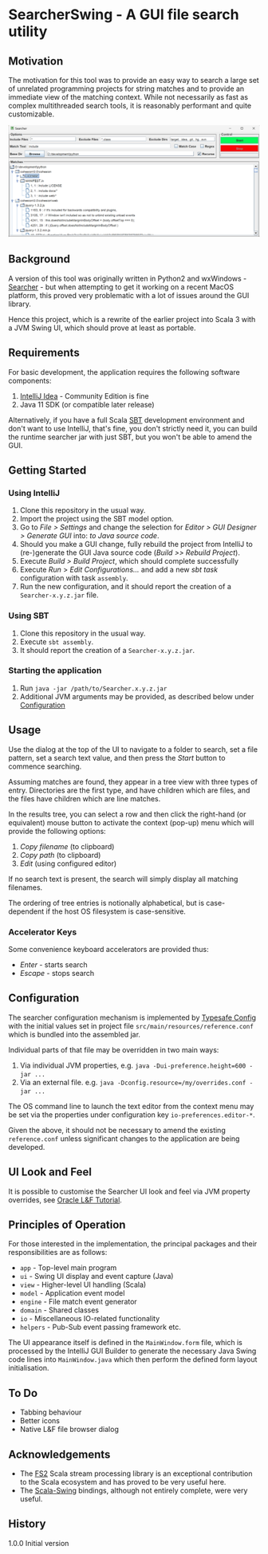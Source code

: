 # SearcherSwing - A GUI file search utility

## Motivation
The motivation for this tool was to provide an easy way to search a large set of 
unrelated programming projects for string matches and to provide an immediate view
of the matching context. While not necessarily as fast as complex multithreaded
search tools, it is reasonably performant and quite customizable.

![capture](Searcher.png)

## Background
A version of this tool was originally written in Python2 and wxWindows -
[Searcher](https://github.com/satyagraha/searcher) - but when
attempting to get it working on a recent MacOS platform, this proved very
problematic with a lot of issues around the GUI library.

Hence this project, which is a rewrite of the earlier project into Scala 3 with
a JVM Swing UI, which should prove at least as portable.

## Requirements
For basic development, the application requires the following software components:

1. [IntelliJ Idea](https://www.jetbrains.com/idea/) - Community Edition is fine
1. Java 11 SDK (or compatible later release)

Alternatively, if you have a full Scala [SBT](https://www.scala-sbt.org/) development
environment and don't want to use IntelliJ, that's fine, you don't strictly need it,
you can build the runtime searcher jar with just SBT,
but you won't be able to amend the GUI.

## Getting Started

### Using IntelliJ 
1. Clone this repository in the usual way.
1. Import the project using the SBT model option.
1. Go to _File > Settings_ and change the selection 
for _Editor > GUI Designer > Generate GUI_ into: _to Java source code_.
1. Should you make a GUI change, fully rebuild the project from IntelliJ to
(re-)generate the GUI Java source code (_Build >> Rebuild Project_).
1. Execute _Build > Build Project_, which should complete successfully
1. Execute _Run_ > _Edit Configurations..._ and add a new _sbt task_ configuration
with task `assembly`.
1. Run the new configuration, and it should report the creation of a
`Searcher-x.y.z.jar` file. 

### Using SBT
1. Clone this repository in the usual way.
1. Execute `sbt assembly`.
1. It should report the creation of a `Searcher-x.y.z.jar`. 

### Starting the application
1. Run `java -jar /path/to/Searcher.x.y.z.jar`
1. Additional JVM arguments may be provided, as described below under
[Configuration](#Configuration)

## Usage
Use the dialog at the top of the UI to navigate to a folder to search,
set a file pattern, set a search text value, and then press the _Start_ button to
commence searching.

Assuming matches are found, they appear in a tree view with three types of entry.
Directories are the first type, and have children which are files,
and the files have children which are line matches.

In the results tree, you can select a row and then click the right-hand (or equivalent)
mouse button to activate the context (pop-up) menu which will provide the following
options:
1. _Copy filename_ (to clipboard)
1. _Copy path_ (to clipboard)
1. _Edit_ (using configured editor)

If no search text is present, the search will simply display all matching filenames. 

The ordering of tree entries is notionally alphabetical, but is case-dependent if
the host OS filesystem is case-sensitive.

### Accelerator Keys
Some convenience keyboard accelerators are provided thus:
- _Enter_ - starts search
- _Escape_ - stops search

## Configuration
The searcher configuration mechanism is implemented by
[Typesafe Config](https://github.com/lightbend/config)
with the initial values set in project file `src/main/resources/reference.conf`
which is bundled into the assembled jar.

Individual parts of that file may be overridden in two main ways:
1. Via individual JVM properties, e.g. `java -Dui-preference.height=600 -jar ...`
2. Via an external file. e.g. `java -Dconfig.resource=/my/overrides.conf -jar ...`

The OS command line to launch the text editor from the context menu may be set
via the properties under configuration key `io-preferences.editor-*`.

Given the above, it should not be necessary to amend the existing `reference.conf`
unless significant changes to the application are being developed.

## UI Look and Feel
It is possible to customise the Searcher UI look and feel via JVM property overrides,
see [Oracle L&F Tutorial](https://docs.oracle.com/javase/tutorial/uiswing/lookandfeel/plaf.html).

## Principles of Operation
For those interested in the implementation, the principal packages and their
responsibilities are as follows:

- `app` - Top-level main program
- `ui` - Swing UI display and event capture (Java)
- `view` - Higher-level UI handling (Scala)
- `model` - Application event model
- `engine` - File match event generator
- `domain` - Shared classes
- `io` - Miscellaneous IO-related functionality
- `helpers` - Pub-Sub event passing framework etc.

The UI appearance itself is defined in the `MainWindow.form` file, which is 
processed by the IntelliJ GUI Builder to generate the necessary Java Swing
code lines into `MainWindow.java` which then perform the defined form layout
initialisation.

## To Do
- Tabbing behaviour
- Better icons
- Native L&F file browser dialog

## Acknowledgements
- The [FS2](https://fs2.io) Scala stream processing library is an exceptional
contribution to the Scala ecosystem and has proved to be very useful here. 
- The [Scala-Swing](https://github.com/scala/scala-swing) bindings, although
not entirely complete, were very useful.

## History
1.0.0 Initial version
